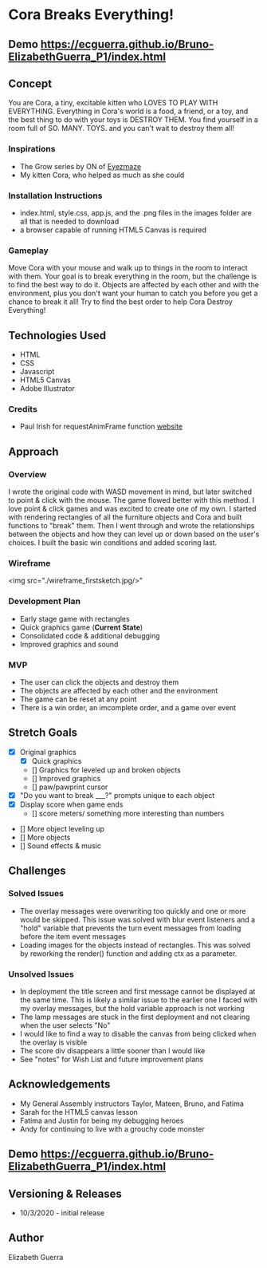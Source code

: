 # Cora Breaks Everything!

## Demo https://ecguerra.github.io/Bruno-ElizabethGuerra_P1/index.html

## Concept
You are Cora, a tiny, excitable kitten who LOVES TO PLAY WITH EVERYTHING. Everything in Cora's world is a food, a friend, or a toy, and the best thing to do with your toys is DESTROY THEM. You find yourself in a room full of SO. MANY. TOYS. and you can't wait to destroy them all!

### Inspirations
 - The Grow series by ON of [Eyezmaze](eyezmaze.com)
 - My kitten Cora, who helped as much as she could

### Installation Instructions
- index.html, style.css, app.js, and the .png files in the images folder are all that is needed to download
- a browser capable of running HTML5 Canvas is required

### Gameplay
Move Cora with your mouse and walk up to things in the room to interact with them. Your goal is to break everything in the room, but the challenge is to find the best way to do it. Objects are affected by each other and with the environment, plus you don't want your human to catch you before you get a chance to break it all! Try to find the best order to help Cora Destroy Everything!

## Technologies Used
- HTML
- CSS
- Javascript
- HTML5 Canvas
- Adobe Illustrator

### Credits
 - Paul Irish for requestAnimFrame function [website](https://www.paulirish.com/2011/requestanimationframe-for-smart-animating/)

## Approach

### Overview
I wrote the original code with WASD movement in mind, but later switched to point & click with the mouse. The game flowed better with this method. I love point & click games and was excited to create one of my own. I started with rendering rectangles of all the furniture objects and Cora and built functions to "break" them. Then I went through and wrote the relationships between the objects and how they can level up or down based on the user's choices. I built the basic win conditions and added scoring last.

### Wireframe
<img src="./wireframe_firstsketch.jpg/>"

### Development Plan
- Early stage game with rectangles
- Quick graphics game (**Current State**)
- Consolidated code & additional debugging
- Improved graphics and sound

### MVP
- The user can click the objects and destroy them
- The objects are affected by each other and the environment
- The game can be reset at any point
- There is a win order, an imcomplete order, and a game over event

## Stretch Goals
- [x] Original graphics
    - [x] Quick graphics
    - [] Graphics for leveled up and broken objects
    - [] Improved graphics
    - [] paw/pawprint cursor
- [x] "Do you want to break ___?" prompts unique to each object
- [x] Display score when game ends
    -  [] score meters/ something more interesting than numbers
- [] More object leveling up
- [] More objects
- [] Sound effects & music

## Challenges
### Solved Issues
- The overlay messages were overwriting too quickly and one or more would be skipped. This issue was solved with blur event listeners and a "hold" variable that prevents the turn event messages from loading before the item event messages
- Loading images for the objects instead of rectangles. This was solved by reworking the render() function and adding ctx as a parameter.

### Unsolved Issues
- In deployment the title screen and first message cannot be displayed at the same time. This is likely a similar issue to the earlier one I faced with my overlay messages, but the hold variable approach is not working
- The lamp messages are stuck in the first deployment and not clearing when the user selects "No"
- I would like to find a way to disable the canvas from being clicked when the overlay is visible
- The score div disappears a little sooner than I would like
- See "notes" for Wish List and future improvement plans

 ## Acknowledgements 
 - My General Assembly instructors Taylor, Mateen, Bruno, and Fatima
 - Sarah for the HTML5 canvas lesson
 - Fatima and Justin for being my debugging heroes
 - Andy for continuing to live with a grouchy code monster

## Demo https://ecguerra.github.io/Bruno-ElizabethGuerra_P1/index.html

## Versioning & Releases
- 10/3/2020 - initial release

 ## Author
 Elizabeth Guerra